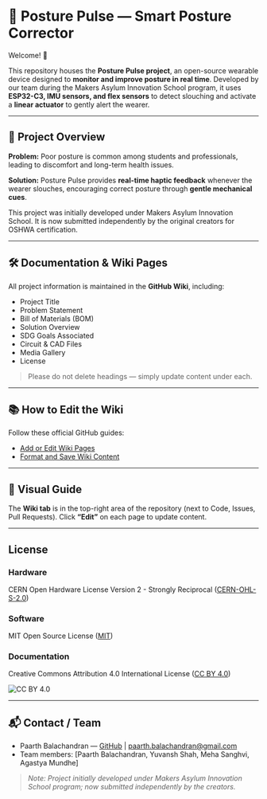 # 📘 Posture Pulse — Smart Posture Corrector

Welcome! 👋  

This repository houses the **Posture Pulse project**, an open-source wearable device designed to **monitor and improve posture in real time**. Developed by our team during the Makers Asylum Innovation School program, it uses **ESP32-C3, IMU sensors, and flex sensors** to detect slouching and activate a **linear actuator** to gently alert the wearer.  

---

## 🧠 Project Overview

**Problem:** Poor posture is common among students and professionals, leading to discomfort and long-term health issues.  

**Solution:** Posture Pulse provides **real-time haptic feedback** whenever the wearer slouches, encouraging correct posture through **gentle mechanical cues**.  

This project was initially developed under Makers Asylum Innovation School. It is now submitted independently by the original creators for OSHWA certification.

---

## 🛠 Documentation & Wiki Pages

All project information is maintained in the **GitHub Wiki**, including:  

- Project Title  
- Problem Statement  
- Bill of Materials (BOM)  
- Solution Overview  
- SDG Goals Associated  
- Circuit & CAD Files  
- Media Gallery  
- License  

> Please do not delete headings — simply update content under each.  

---

## 📚 How to Edit the Wiki

Follow these official GitHub guides:  

- [Add or Edit Wiki Pages](https://docs.github.com/en/communities/documenting-your-project-with-wikis/adding-or-editing-wiki-pages)  
- [Format and Save Wiki Content](https://docs.github.com/en/communities/documenting-your-project-with-wikis/editing-wiki-content)  

---

## 📸 Visual Guide

The **Wiki tab** is in the top-right area of the repository (next to Code, Issues, Pull Requests). Click **“Edit”** on each page to update content.  

---

## License

### Hardware
CERN Open Hardware License Version 2 - Strongly Reciprocal ([CERN-OHL-S-2.0](https://spdx.org/licenses/CERN-OHL-S-2.0.html))  

### Software
MIT Open Source License ([MIT](http://opensource.org/licenses/MIT))  

### Documentation
Creative Commons Attribution 4.0 International License ([CC BY 4.0](http://creativecommons.org/licenses/by/4.0/))  

![CC BY 4.0](https://i.creativecommons.org/l/by/4.0/88x31.png)

---

## 📬 Contact / Team

- Paarth Balachandran — [GitHub](https://github.com/asterixsm) | paarth.balachandran@gmail.com  
- Team members: [Paarth Balachandran, Yuvansh Shah, Meha Sanghvi, Agastya Mundhe]  

> _Note: Project initially developed under Makers Asylum Innovation School program; now submitted independently by the creators._
